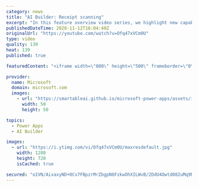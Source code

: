 ```yaml
---
category: news
title: "AI Builder: Receipt scanning"
excerpt: "In this feature overview video series, we highlight new capabilities included in the latest update to AI Builder.  Receipt scanning is a new AI Builder feature that processes receipts to identify and extract information. The AI model identifies receipt data, merchant information, total price, and taxes"
publishedDateTime: 2020-11-12T16:04:40Z
originalUrl: "https://youtube.com/watch?v=Ofq47xVCm0U"
type: video
quality: 139
heat: 139
published: true

featuredContent: "<iframe width=\"800\" height=\"500\" frameborder=\"0\" src=\"https://www.youtube.com/embed/Ofq47xVCm0U\" allow=\"accelerometer; autoplay; encrypted-media; gyroscope; picture-in-picture\" allowfullscreen></iframe>"

provider:
  name: Microsoft
  domain: microsoft.com
  images:
    - url: "https://smartableai.github.io/microsoft-power-apps/assets/images/organizations/microsoft.com-50x50.jpg"
      width: 50
      height: 50

topics:
  - Power Apps
  - AI Builder

images:
  - url: "https://i.ytimg.com/vi/Ofq47xVCm0U/maxresdefault.jpg"
    width: 1280
    height: 720
    isCached: true

secured: "o1VN/AixaxyND+0Cv7FBpzrMrZbgpN6FzkwOhXILWvB/2DdU4Owtd082uMq9NcMbb3As86t161mYZRHqsX6z9dk3YLquhmlRm/rvcu7JdTKAGyIlXIJsTdIznLJDZGDrjUtL9JN49qYwBvE4v3gxPnkurlbiwmPLQwxNwMzujtxlpgSREN430Pr2dmSzp56tAU+2wmYdSzmDfThTPM+J4DiyEgjl0Kw6rdcuH/E6Z9KXl6WjMLh7rCMxclRlrohEy176Xzct8/uCGJtwQjYspZe3VO3bdoR1CQHYHz5coafTa8ocIRexNPCS2utBg1ENQOkUaaZgTIqOZ9LhA5zF9AQWPGNkrQqmA1KlKULiLjEkPYiRDJ2lEoZ5ZfPLiSPXgvUAupMpG1+/l/8nvyudR18Au4rufMtViGE5uk92Ys8=;gOe9x/GgBMshuj/qiCunwQ=="
---
```


